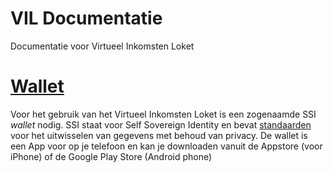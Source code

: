 # VIL Documentatie

 Documentatie voor Virtueel Inkomsten Loket

# [Wallet](wallet.md)

Voor het gebruik van het Virtueel Inkomsten Loket is een zogenaamde SSI *wallet* nodig. SSI staat voor Self Sovereign Identity en bevat [standaarden](https://www.w3.org/TR/vc-data-model/ "W3C DID en Verifiable Credentials") voor het uitwisselen van gegevens met behoud van privacy. De wallet is een App voor op je telefoon en kan je downloaden vanuit de Appstore (voor iPhone) of de Google Play Store (Android phone)
